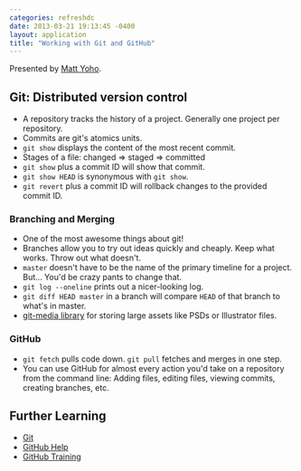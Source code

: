 ```yaml
---
categories: refreshdc
date: 2013-03-21 19:13:45 -0400
layout: application
title: "Working with Git and GitHub"
---
```


Presented by [Matt Yoho](http://mattyoho.com/).

## Git: Distributed version control

- A repository tracks the history of a project. Generally one project per repository.
- Commits are git's atomics units.
- `git show` displays the content of the most recent commit.
- Stages of a file: changed => staged => committed
- `git show` plus a commit ID will show that commit.
- `git show HEAD` is synonymous with `git show`.
- `git revert` plus a commit ID will rollback changes to the provided commit ID.

### Branching and Merging

- One of the most awesome things about git!
- Branches allow you to try out ideas quickly and cheaply. Keep what works. Throw out what doesn't.
- `master` doesn't have to be the name of the primary timeline for a project. But... You'd be crazy pants to change that.
- `git log --oneline` prints out a nicer-looking log.
- `git diff HEAD master` in a branch will compare `HEAD` of that branch to what's in master.
- [git-media library](https://github.com/schacon/git-media) for storing large assets like PSDs or Illustrator files.

### GitHub

- `git fetch` pulls code down. `git pull` fetches and merges in one step.
- You can use GitHub for almost every action you'd take on a repository from the command line: Adding files, editing files, viewing commits, creating branches, etc.


## Further Learning

- [Git](http://git-scm.com/)
- [GitHub Help](http://help.github.com/)
- [GitHub Training](http://training.github.com/)